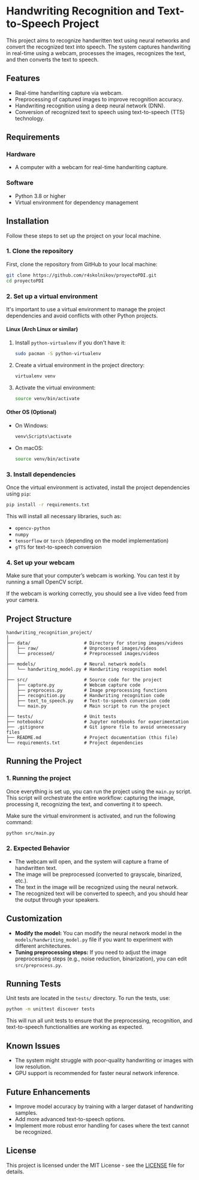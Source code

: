 
# Handwriting Recognition and Text-to-Speech Project

This project aims to recognize handwritten text using neural networks and convert the recognized text into speech. The system captures handwriting in real-time using a webcam, processes the images, recognizes the text, and then converts the text to speech.

## Features
- Real-time handwriting capture via webcam.
- Preprocessing of captured images to improve recognition accuracy.
- Handwriting recognition using a deep neural network (DNN).
- Conversion of recognized text to speech using text-to-speech (TTS) technology.

## Requirements

### Hardware
- A computer with a webcam for real-time handwriting capture.

### Software
- Python 3.8 or higher
- Virtual environment for dependency management

## Installation

Follow these steps to set up the project on your local machine.

### 1. Clone the repository
First, clone the repository from GitHub to your local machine:
```bash
git clone https://github.com/r4skolnikov/proyectoPDI.git
cd proyectoPDI
```

### 2. Set up a virtual environment
It's important to use a virtual environment to manage the project dependencies and avoid conflicts with other Python projects.

#### Linux (Arch Linux or similar)
1. Install `python-virtualenv` if you don't have it:
   ```bash
   sudo pacman -S python-virtualenv
   ```

2. Create a virtual environment in the project directory:
   ```bash
   virtualenv venv
   ```

3. Activate the virtual environment:
   ```bash
   source venv/bin/activate
   ```

#### Other OS (Optional)
- On Windows:
   ```bash
   venv\Scripts\activate
   ```
- On macOS:
   ```bash
   source venv/bin/activate
   ```

### 3. Install dependencies
Once the virtual environment is activated, install the project dependencies using `pip`:

```bash
pip install -r requirements.txt
```

This will install all necessary libraries, such as:
- `opencv-python`
- `numpy`
- `tensorflow` or `torch` (depending on the model implementation)
- `gTTS` for text-to-speech conversion

### 4. Set up your webcam
Make sure that your computer’s webcam is working. You can test it by running a small OpenCV script.

If the webcam is working correctly, you should see a live video feed from your camera.

## Project Structure

```
handwriting_recognition_project/
│
├── data/                    # Directory for storing images/videos
│   ├── raw/                 # Unprocessed images/videos
│   └── processed/           # Preprocessed images/videos
│
├── models/                  # Neural network models
│   └── handwriting_model.py # Handwriting recognition model
│
├── src/                     # Source code for the project
│   ├── capture.py           # Webcam capture code
│   ├── preprocess.py        # Image preprocessing functions
│   ├── recognition.py       # Handwriting recognition code
│   ├── text_to_speech.py    # Text-to-speech conversion code
│   └── main.py              # Main script to run the project
│
├── tests/                   # Unit tests
├── notebooks/               # Jupyter notebooks for experimentation
├── .gitignore               # Git ignore file to avoid unnecessary files
├── README.md                # Project documentation (this file)
└── requirements.txt         # Project dependencies
```

## Running the Project

### 1. Running the project
Once everything is set up, you can run the project using the `main.py` script. This script will orchestrate the entire workflow: capturing the image, processing it, recognizing the text, and converting it to speech.

Make sure the virtual environment is activated, and run the following command:

```bash
python src/main.py
```

### 2. Expected Behavior
- The webcam will open, and the system will capture a frame of handwritten text.
- The image will be preprocessed (converted to grayscale, binarized, etc.).
- The text in the image will be recognized using the neural network.
- The recognized text will be converted to speech, and you should hear the output through your speakers.

## Customization

- **Modify the model:** You can modify the neural network model in the `models/handwriting_model.py` file if you want to experiment with different architectures.
- **Tuning preprocessing steps:** If you need to adjust the image preprocessing steps (e.g., noise reduction, binarization), you can edit `src/preprocess.py`.

## Running Tests

Unit tests are located in the `tests/` directory. To run the tests, use:

```bash
python -m unittest discover tests
```

This will run all unit tests to ensure that the preprocessing, recognition, and text-to-speech functionalities are working as expected.

## Known Issues

- The system might struggle with poor-quality handwriting or images with low resolution.
- GPU support is recommended for faster neural network inference.

## Future Enhancements

- Improve model accuracy by training with a larger dataset of handwriting samples.
- Add more advanced text-to-speech options.
- Implement more robust error handling for cases where the text cannot be recognized.

## License

This project is licensed under the MIT License - see the [LICENSE](LICENSE) file for details.
